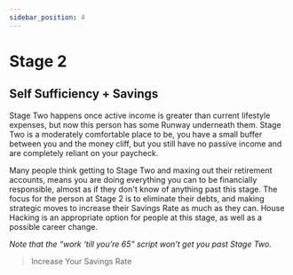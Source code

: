 ```yaml
---
sidebar_position: 4
---
```


# Stage 2

## Self Sufficiency + Savings

Stage Two happens once active income is greater than current lifestyle expenses, but now this person has some Runway underneath them. Stage Two is a moderately comfortable place to be, you have a small buffer between you and the money cliff, but you still have no passive income and are completely reliant on your paycheck.

Many people think getting to Stage Two and maxing out their retirement accounts, means you are doing everything you can to be financially responsible, almost as if they don't know of anything past this stage. The focus for the person at Stage 2 is to eliminate their debts, and making strategic moves to increase their Savings Rate as much as they can. House Hacking is an appropriate option for people at this stage, as well as a possible career change. 

*Note that the “work ‘till you’re 65” script won't get you past Stage Two.*

>Increase Your Savings Rate